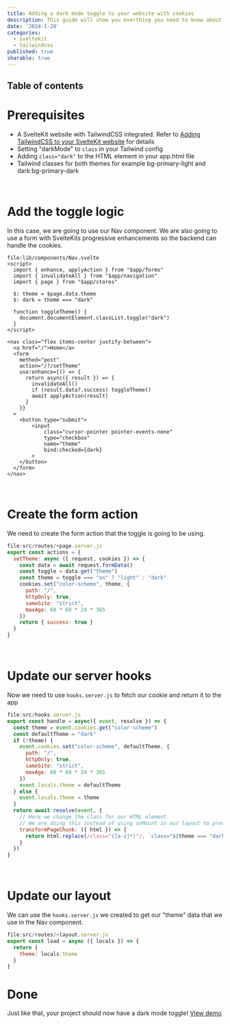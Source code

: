 ```yaml
---
title: Adding a dark mode toggle to your website with cookies
description: This guide will show you everthing you need to know about adding a dark mode toggle to your SvelteKit website with TailwindCSS using cookies.
date: '2024-1-28'
categories:
  - sveltekit
  - tailwindcss
published: true
sharable: true
---
```


## Table of contents

# Prerequisites

- A SvelteKit website with TailwindCSS integrated. Refer to [Adding TailwindCSS to your SvelteKit website](/blog/adding-tailwindcss-to-your-sveltekit-website) for details
- Setting "darkMode" to `class` in your Tailwind config
- Adding `class="dark"` to the HTML element in your app.html file
- Tailwind classes for both themes for example bg-primary-light and dark:bg-primary-dark

<br>

# Add the toggle logic

In this case, we are going to use our Nav component. We are also going to use a form with SvelteKits progressive enhancements so the backend can handle the cookies.

```svelte
file:lib/components/Nav.svelte
<script>
  import { enhance, applyAction } from "$app/forms"
  import { invalidateAll } from "$app/navigation"
  import { page } from "$app/stores"

  $: theme = $page.data.theme
  $: dark = theme === "dark"

  function toggleTheme() {
    document.documentElement.classList.toggle("dark")
  }
</script>

<nav class="flex items-center justify-between">
  <a href="/">Home</a>
  <form
    method="post"
    action="/?/setTheme"
    use:enhance={() => {
      return async({ result }) => {
        invalidateAll()
        if (result.data?.success) toggleTheme()
        await applyAction(result)
      }
    }}
  >
  	<button type="submit">
  		<input
            class="cursor-pointer pointer-events-none"
            type="checkbox"
            name="theme"
            bind:checked={dark}
        >
  	</button>
  </form>
</nav>
```

<br>

# Create the form action

We need to create the form action that the toggle is going to be using.

```js
file:src/routes/+page.server.js
export const actions = {
  setTheme: async ({ request, cookies }) => {
    const data = await request.formData()
    const toggle = data.get("theme")
    const theme = toggle === "on" ? "light" : "dark"
    cookies.set("color-scheme", theme, {
      path: "/",
      httpOnly: true,
      sameSite: "strict",
      maxAge: 60 * 60 * 24 * 365
    })
    return { success: true }
  }
}
```

<br>

# Update our server hooks

Now we need to use `hooks.server.js` to fetch our cookie and return it to the app

```js
file:src/hooks.server.js
export const handle = async({ event, resolve }) => {
  const theme = event.cookies.get("color-scheme")
  const defaultTheme = "dark"
  if (!theme) {
    event.cookies.set("color-scheme", defaultTheme, {
      path: "/",
      httpOnly: true,
      sameSite: "strict",
      maxAge: 60 * 60 * 24 * 365
    })
    event.locals.theme = defaultTheme
  } else {
    event.locals.theme = theme
  }
  return await resolve(event, {
    // Here we change the class for our HTML element.
    // We are doing this instead of using onMount in our layout to prevent flickering
    transformPageChunk: ({ html }) => {
      return html.replace(/class="([a-z]*)"/, `class="${theme === "dark" ? "dark" : ""}"`)
    }
  })
}
```

<br>

# Update our layout

We can use the `hooks.server.js` we created to get our "theme" data that we use in the Nav component.

```js
file:src/routes/+layout.server.js
export const load = async ({ locals }) => {
  return {
    theme: locals.theme
  }
}
```

# Done

Just like that, your project should now have a dark mode toggle! [View demo](https://demo.bizo.dev/theme-switcher)